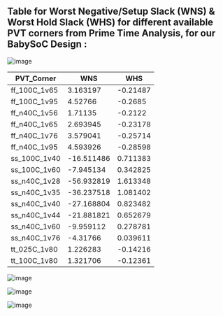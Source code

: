 ## Table for Worst Negative/Setup Slack (WNS) & Worst Hold Slack (WHS) for different available PVT corners from Prime Time Analysis, for our BabySoC Design :

![image](https://github.com/user-attachments/assets/644fc41f-7059-47ac-b8f2-8b129848b9f2)

| PVT_Corner   | WNS         | WHS       |
| ------------ | ----------- | --------- |
| ff_100C_1v65 | 3.163197    | \-0.21487 |
| ff_100C_1v95 | 4.52766     | \-0.2685  |
| ff_n40C_1v56 | 1.71135     | \-0.2122  |
| ff_n40C_1v65 | 2.693945    | \-0.23178 |
| ff_n40C_1v76 | 3.579041    | \-0.25714 |
| ff_n40C_1v95 | 4.593926    | \-0.28598 |
| ss_100C_1v40 | \-16.511486 | 0.711383  |
| ss_100C_1v60 | \-7.945134  | 0.342825  |
| ss_n40C_1v28 | \-56.932819 | 1.613348  |
| ss_n40C_1v35 | \-36.237518 | 1.081402  |
| ss_n40C_1v40 | \-27.168804 | 0.823482  |
| ss_n40C_1v44 | \-21.881821 | 0.652679  |
| ss_n40C_1v60 | \-9.959112  | 0.278781  |
| ss_n40C_1v76 | \-4.31766   | 0.039611  |
| tt_025C_1v80 | 1.226283    | \-0.14216 |
| tt_100C_1v80 | 1.321706    | \-0.12361 |

![image](https://github.com/user-attachments/assets/91989dfa-3e6e-46da-bc52-e8488d0d6f90)

![image](https://github.com/user-attachments/assets/66f05421-d5d4-4a60-b026-1cd6d7db2660)

![image](https://github.com/user-attachments/assets/f3caa7b6-1d99-4cde-a94e-160467d9ec62)

